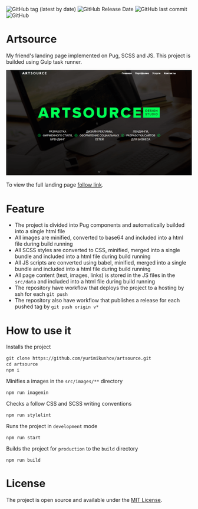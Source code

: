![GitHub tag (latest by date)](https://img.shields.io/github/v/release/yurimikushov/artsource) ![GitHub Release Date](https://img.shields.io/github/release-date/yurimikushov/artsource) ![GitHub last commit](https://img.shields.io/github/last-commit/yurimikushov/artsource) ![GitHub](https://img.shields.io/github/license/yurimikushov/artsource)

# Artsource

My friend's landing page implemented on Pug, SCSS and JS. This project is builded using Gulp task runner.

![Preview](docs/img/preview.png)

To view the full landing page [follow link](docs/landing-page-view.md).

# Feature

* The project is divided into Pug components and automatically builded into a single html file
* All images are minified, converted to base64 and included into a html file during build running
* All SCSS styles are converted to CSS, minified, merged into a single bundle and included into a html file during build running
* All JS scripts are converted using babel, minified, merged into a single bundle and included into a html file during build running
* All page content (text, images, links) is stored in the JS files in the `src/data` and included into a html file during build running
* The repository have workflow that deploys the project to a hosting by ssh for each `git push`
* The repository also have workflow that publishes a release for each pushed tag by `git push origin v*`

# How to use it

Installs the project

```
git clone https://github.com/yurimikushov/artsource.git
cd artsource
npm i
```

Minifies a images in the `src/images/**` directory

```
npm run imagemin
```

Checks a follow CSS and SCSS writing conventions

```
npm run stylelint
```

Runs the project in `development` mode

```
npm run start
```

Builds the project for `production` to the `build` directory

```
npm run build
```

# License

The project is open source and available under the [MIT License](LICENSE).
